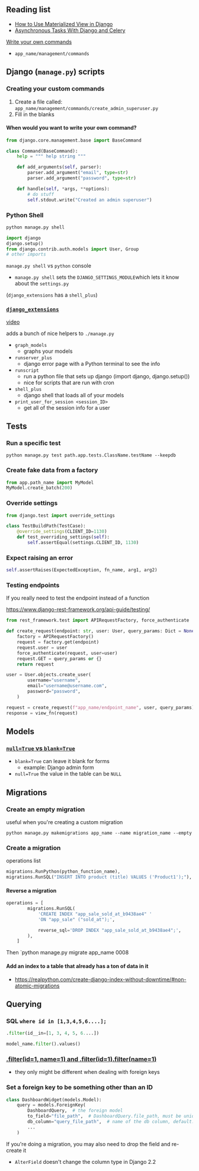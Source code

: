 ## Reading list

-   [How to Use Materialized View in Django](https://medium.com/analytics-vidhya/how-to-use-materialized-view-in-django-3b91f71f718a)
-   [Asynchronous Tasks With Django and Celery](https://realpython.com/asynchronous-tasks-with-django-and-celery)

[Write your own commands](https://docs.djangoproject.com/en/dev/howto/custom-management-commands/)

-   `app_name/management/commands`

## Django (`manage.py`) scripts

### Creating your custom commands

1. Create a file called: `app_name/management/commands/create_admin_superuser.py`
2. Fill in the blanks


#### When would you want to write your own command?

```python
from django.core.management.base import BaseCommand

class Command(BaseCommand):
    help = """ help string """

    def add_arguments(self, parser):
        parser.add_argument("email", type=str)
        parser.add_argument("password", type=str)

    def handle(self, *args, **options):
        # do stuff
        self.stdout.write("Created an admin superuser")
```

### Python Shell

```sh
python manage.py shell
```

```python
import django
django.setup()
from django.contrib.auth.models import User, Group
# other imports
```

`manage.py shell` vs `python` console

-   `manage.py shell` sets the `DJANGO_SETTINGS_MODULE`which lets it know about the `settings.py`

(`django_extensions` has a `shell_plus`)

### [`django_extensions`](https://github.com/django-extensions/django-extensions)

[video](https://vimeo.com/1720508?embedded=true&source=vimeo_logo&owner=627770)

adds a bunch of nice helpers to `./manage.py`

-   `graph_models`
    -   graphs your models
-   `runserver_plus`
    -   django error page with a Python terminal to see the info
-   `runscript`
    -   run a python file that sets up django (import django, django.setup())
    -   nice for scripts that are run with cron
-   `shell_plus`
    -   django shell that loads all of your models
-   `print_user_for_session <session_ID>`
    -   get all of the session info for a user

## Tests

### Run a specific test

```shell
python manage.py test path.app.tests.ClassName.testName --keepdb
```

### Create fake data from a factory

```py
from app.path_name import MyModel
MyModel.create_batch(200)
```

### Override settings

```python
from django.test import override_settings

class TestBuildPath(TestCase):
    @override_settings(CLIENT_ID=1130)
    def test_overriding_settings(self):
        self.assertEqual(settings.CLIENT_ID, 1130)
```

### Expect raising an error

```python
self.assertRaises(ExpectedException, fn_name, arg1, arg2)
```

### Testing endpoints

If you really need to test the endpoint instead of a function

https://www.django-rest-framework.org/api-guide/testing/

```python
from rest_framework.test import APIRequestFactory, force_authenticate

def create_request(endpoint: str, user: User, query_params: Dict = None):
    factory = APIRequestFactory()
    request = factory.get(endpoint)
    request.user = user
    force_authenticate(request, user=user)
    request.GET = query_params or {}
    return request

user = User.objects.create_user(
        username="username",
        email="username@username.com",
        password="password",
    )

request = create_request(f"app_name/endpoint_name", user, query_params)
response = view_fn(request)
```

## Models

### [`null=True` vs `blank=True`](https://stackoverflow.com/questions/8609192/what-is-the-difference-between-null-true-and-blank-true-in-django)

-   `blank=True` can leave it blank for forms
    -   example: Django admin form
-   `null=True` the value in the table can be `NULL`

## Migrations

### Create an empty migration

useful when you're creating a custom migration

```shell
python manage.py makemigrations app_name --name migration_name --empty
```

### Create a migration

operations list

```python
migrations.RunPython(python_function_name),
migrations.RunSQL("INSERT INTO product (title) VALUES ('Product1');"),
```

#### Reverse a migration

```python
operations = [
        migrations.RunSQL(
            'CREATE INDEX "app_sale_sold_at_b9438ae4" '
            'ON "app_sale" ("sold_at");',

            reverse_sql='DROP INDEX "app_sale_sold_at_b9438ae4";',
        ),
    ]
```

Then `python manage.py migrate app_name 0008

#### Add an index to a table that already has a ton of data in it

-   https://realpython.com/create-django-index-without-downtime/#non-atomic-migrations

## Querying

### SQL `where id in [1,3,4,5,6....];`

```python
.filter(id__in=[1, 3, 4, 5, 6....])
```


```python
model_name.filter().values()
```

### [.filter(id=1, name=1) and .filter(id=1).filter(name=1)](https://stackoverflow.com/a/21364751/8479344)

- they only might be different when dealing with foreign keys


### Set a foreign key to be something other than an ID

```python
class DashboardWidget(models.Model):
    query = models.ForeignKey(
        DashboardQuery,  # the foreign model
        to_field="file_path",  # DashboardQuery.file_path, must be unique
        db_column="query_file_path",  # name of the db column, default: query_id (field-name_id)
        ...
    )

```

If you're doing a migration, you may also need to drop the field and re-create it
- `AlterField` doesn't change the column type in Django 2.2
